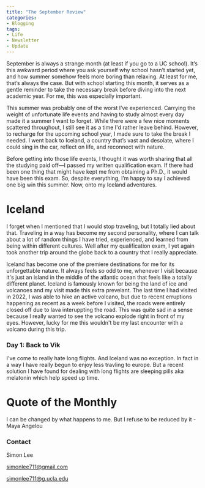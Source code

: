 ```yaml
---
title: "The September Review"
categories:
- Blogging
tags:
- Life
- Newsletter
- Update
---
```


September is always a strange month (at least if you go to a UC school). It’s this awkward period where you ask yourself why school hasn’t started yet, and how summer somehow feels more boring than relaxing. At least for me, that’s always the case. But with school starting this month, it serves as a gentle reminder to take the necessary break before diving into the next academic year. For me, this was especially important.

This summer was probably one of the worst I’ve experienced. Carrying the weight of unfortunate life events and having to study almost every day made it a summer I want to forget. While there were a few nice moments scattered throughout, I still see it as a time I'd rather leave behind. However, to recharge for the upcoming school year, I made sure to take the break I needed. I went back to Iceland, a country that’s vast and desolate, where I could sing in the car, reflect on life, and reconnect with nature.

Before getting into those life events, I thought it was worth sharing that all the studying paid off—I passed my written qualification exam. If there had been one thing that might have kept me from obtaining a Ph.D., it would have been this exam. So, despite everything, I’m happy to say I achieved one big win this summer. Now, onto my Iceland adventures.

# Iceland

I forget when I mentioned that I would stop traveling, but I totally lied about that. Traveling in a way has become my second personality, where I can talk about a lot of random things I have tried, experienced, and learned from being within different cultures. Well after my qualification exam, I yet again took another trip around the globe back to a country that I really appreciate. 

Iceland has become one of the premiere destinations for me for its unforgettable nature. It always feels so odd to me, whenever I visit because it's just an island in the middle of the atlantic ocean that feels like a totally different planet. Iceland is famously known for being the land of ice and volcanoes and my visit made this extra prevelant. The last time I had visited in 2022, I was able to hike an active volcano, but due to recent erruptions happening as recent as a week before I visited, the roads were entirely closed off due to lava interuppting the road. This was quite sad in a sense because I really wanted to see the volcano explode right in front of my eyes. However, lucky for me this wouldn't be my last encounter with a volcano during this trip.

### Day 1: Back to Vik

I've come to really hate long flights. And Iceland was no exception. In fact in a way I have really begun to enjoy less travling to europe. But a recent solution I have found for dealing with long flights are sleeping pills aka melatonin which help speed up time. 



# Quote of the Monthly 

I can be changed by what happens to me. But I refuse to be reduced by it - Maya Angelou

### Contact

Simon Lee

simonlee711@gmail.com

simonlee711@g.ucla.edu